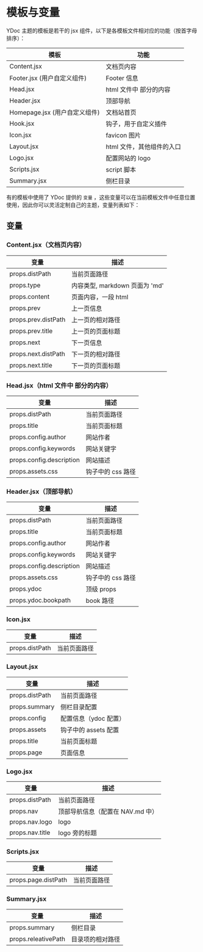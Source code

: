 # 模板与变量

YDoc 主题的模板是若干的 jsx 组件，以下是各模板文件相对应的功能（按首字母排序）：

|模板          | 功能 |
|-----------|------ |
|Content.jsx        | 文档页内容 |
|Footer.jsx (用户自定义组件)      | Footer 信息  |
|Head.jsx      | html 文件中 <head /> 部分的内容 |
|Header.jsx      | 顶部导航 |
|Homepage.jsx (用户自定义组件)      | 文档站首页 |
|Hook.jsx      | 钩子，用于自定义插件 |
|Icon.jsx      | favicon 图片 |
|Layout.jsx      | html 文件，其他组件的入口 |
|Logo.jsx      | 配置网站的 logo |
|Scripts.jsx      | script 脚本 |
|Summary.jsx      | 侧栏目录 |

有的模板中使用了 YDoc 提供的 ```变量``` ，这些变量可以在当前模板文件中任意位置使用，因此你可以灵活定制自己的主题，变量列表如下：

## 变量

### Content.jsx（文档页内容）

|变量          | 描述 |
|-----------|------ |
|props.distPath        | 当前页面路径 |
|props.type        | 内容类型, markdown 页面为 'md' |
|props.content        | 页面内容，一段 html |
|props.prev        | 上一页信息 |
|props.prev.distPath   | 上一页的相对路径 |
|props.prev.title        | 上一页的页面标题 |
|props.next        | 下一页信息 |
|props.next.distPath   | 下一页的相对路径 |
|props.next.title        | 下一页的页面标题 |

### Head.jsx（html 文件中 <head /> 部分的内容）

|变量          | 描述 |
|-----------|------ |
|props.distPath        | 当前页面路径 |
|props.title        | 当前页面标题 |
|props.config.author        | 网站作者 |
|props.config.keywords        | 网站关键字 |
|props.config.description        | 网站描述 |
|props.assets.css   | 钩子中的 css 路径 |

### Header.jsx（顶部导航）

|变量          | 描述 |
|-----------|------ |
|props.distPath        | 当前页面路径 |
|props.title        | 当前页面标题 |
|props.config.author        | 网站作者 |
|props.config.keywords        | 网站关键字 |
|props.config.description        | 网站描述 |
|props.assets.css   | 钩子中的 css 路径 |
|props.ydoc   | 顶级 props |
|props.ydoc.bookpath   | book 路径 |


### Icon.jsx

|变量          | 描述 |
|-----------|------ |
|props.distPath        | 当前页面路径 |

### Layout.jsx

|变量          | 描述 |
|-----------|------ |
|props.distPath        | 当前页面路径 |
|props.summary        | 侧栏目录配置 |
|props.config        | 配置信息（ydoc 配置） |
|props.assets   | 钩子中的 assets 配置 |
|props.title        | 当前页面标题 |
|props.page        | 页面信息 |

### Logo.jsx

|变量          | 描述 |
|-----------|------ |
|props.distPath        | 当前页面路径 |
|props.nav        | 顶部导航信息（配置在 NAV.md 中） |
|props.nav.logo        | logo |
|props.nav.title        | logo 旁的标题 |

### Scripts.jsx

|变量          | 描述 |
|-----------|------ |
|props.page.distPath | 当前页面路径 |

### Summary.jsx

|变量          | 描述 |
|-----------|------ |
|props.summary | 侧栏目录 |
|props.releativePath | 目录项的相对路径 |